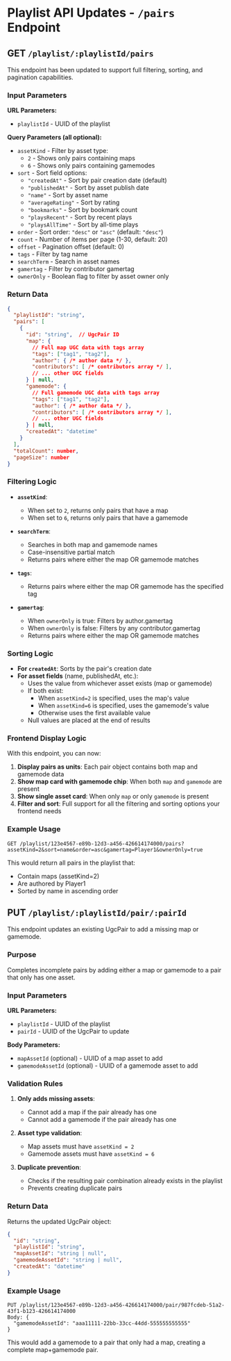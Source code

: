 # Playlist API Updates - `/pairs` Endpoint

## GET `/playlist/:playlistId/pairs`

This endpoint has been updated to support full filtering, sorting, and pagination capabilities.

### Input Parameters

**URL Parameters:**
- `playlistId` - UUID of the playlist

**Query Parameters (all optional):**
- `assetKind` - Filter by asset type:
  - `2` - Shows only pairs containing maps
  - `6` - Shows only pairs containing gamemodes
- `sort` - Sort field options:
  - `"createdAt"` - Sort by pair creation date (default)
  - `"publishedAt"` - Sort by asset publish date
  - `"name"` - Sort by asset name
  - `"averageRating"` - Sort by rating
  - `"bookmarks"` - Sort by bookmark count
  - `"playsRecent"` - Sort by recent plays
  - `"playsAllTime"` - Sort by all-time plays
- `order` - Sort order: `"desc"` or `"asc"` (default: `"desc"`)
- `count` - Number of items per page (1-30, default: 20)
- `offset` - Pagination offset (default: 0)
- `tags` - Filter by tag name
- `searchTerm` - Search in asset names
- `gamertag` - Filter by contributor gamertag
- `ownerOnly` - Boolean flag to filter by asset owner only

### Return Data

```json
{
  "playlistId": "string",
  "pairs": [
    {
      "id": "string",  // UgcPair ID
      "map": {
        // Full map UGC data with tags array
        "tags": ["tag1", "tag2"],
        "author": { /* author data */ },
        "contributors": [ /* contributors array */ ],
        // ... other UGC fields
      } | null,
      "gamemode": {
        // Full gamemode UGC data with tags array
        "tags": ["tag1", "tag2"],
        "author": { /* author data */ },
        "contributors": [ /* contributors array */ ],
        // ... other UGC fields
      } | null,
      "createdAt": "datetime"
    }
  ],
  "totalCount": number,
  "pageSize": number
}
```

### Filtering Logic

- **`assetKind`**: 
  - When set to `2`, returns only pairs that have a map
  - When set to `6`, returns only pairs that have a gamemode
  
- **`searchTerm`**: 
  - Searches in both map and gamemode names
  - Case-insensitive partial match
  - Returns pairs where either the map OR gamemode matches

- **`tags`**: 
  - Returns pairs where either the map OR gamemode has the specified tag
  
- **`gamertag`**:
  - When `ownerOnly` is true: Filters by author.gamertag
  - When `ownerOnly` is false: Filters by any contributor.gamertag
  - Returns pairs where either the map OR gamemode matches

### Sorting Logic

- **For `createdAt`**: Sorts by the pair's creation date
- **For asset fields** (name, publishedAt, etc.):
  - Uses the value from whichever asset exists (map or gamemode)
  - If both exist:
    - When `assetKind=2` is specified, uses the map's value
    - When `assetKind=6` is specified, uses the gamemode's value
    - Otherwise uses the first available value
  - Null values are placed at the end of results

### Frontend Display Logic

With this endpoint, you can now:

1. **Display pairs as units**: Each pair object contains both map and gamemode data
2. **Show map card with gamemode chip**: When both `map` and `gamemode` are present
3. **Show single asset card**: When only `map` or only `gamemode` is present
4. **Filter and sort**: Full support for all the filtering and sorting options your frontend needs

### Example Usage

```
GET /playlist/123e4567-e89b-12d3-a456-426614174000/pairs?assetKind=2&sort=name&order=asc&gamertag=Player1&ownerOnly=true
```

This would return all pairs in the playlist that:
- Contain maps (assetKind=2)
- Are authored by Player1
- Sorted by name in ascending order

## PUT `/playlist/:playlistId/pair/:pairId`

This endpoint updates an existing UgcPair to add a missing map or gamemode.

### Purpose

Completes incomplete pairs by adding either a map or gamemode to a pair that only has one asset.

### Input Parameters

**URL Parameters:**
- `playlistId` - UUID of the playlist
- `pairId` - UUID of the UgcPair to update

**Body Parameters:**
- `mapAssetId` (optional) - UUID of a map asset to add
- `gamemodeAssetId` (optional) - UUID of a gamemode asset to add

### Validation Rules

1. **Only adds missing assets**: 
   - Cannot add a map if the pair already has one
   - Cannot add a gamemode if the pair already has one
   
2. **Asset type validation**:
   - Map assets must have `assetKind = 2`
   - Gamemode assets must have `assetKind = 6`
   
3. **Duplicate prevention**:
   - Checks if the resulting pair combination already exists in the playlist
   - Prevents creating duplicate pairs

### Return Data

Returns the updated UgcPair object:
```json
{
  "id": "string",
  "playlistId": "string",
  "mapAssetId": "string | null",
  "gamemodeAssetId": "string | null",
  "createdAt": "datetime"
}
```

### Example Usage

```
PUT /playlist/123e4567-e89b-12d3-a456-426614174000/pair/987fcdeb-51a2-43f1-b123-426614174000
Body: {
  "gamemodeAssetId": "aaa11111-22bb-33cc-44dd-555555555555"
}
```

This would add a gamemode to a pair that only had a map, creating a complete map+gamemode pair.